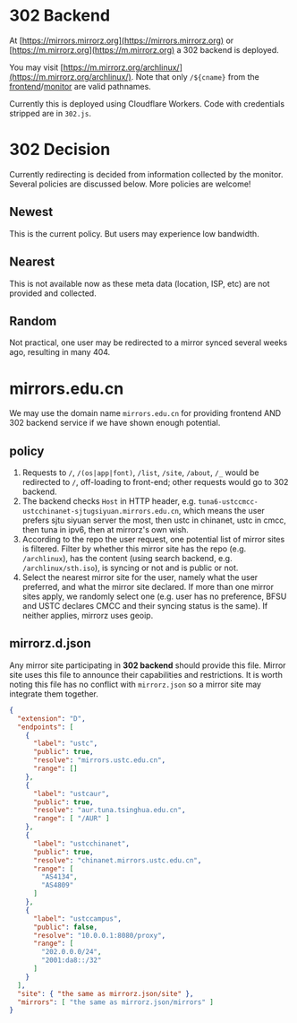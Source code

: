 # 302 Backend

At [https://mirrors.mirrorz.org](https://mirrors.mirrorz.org) or [https://m.mirrorz.org](https://m.mirrorz.org) a 302 backend is deployed.

You may visit [https://m.mirrorz.org/archlinux/](https://m.mirrorz.org/archlinux/). Note that only `/${cname}` from the [frontend](https://mirrorz.org/list)/[monitor](https://mirrorz.org/monitor) are valid pathnames.

Currently this is deployed using Cloudflare Workers. Code with credentials stripped are in `302.js`.

# 302 Decision

Currently redirecting is decided from information collected by the monitor. Several policies are discussed below. More policies are welcome!

## Newest

This is the current policy. But users may experience low bandwidth.

## Nearest

This is not available now as these meta data (location, ISP, etc) are not provided and collected.

## Random

Not practical, one user may be redirected to a mirror synced several weeks ago, resulting in many 404.

# mirrors.edu.cn

We may use the domain name `mirrors.edu.cn` for providing frontend AND 302 backend service if we have shown enough potential.

## policy

1. Requests to `/`, `/(os|app|font)`, `/list`, `/site`, `/about`, `/_` would be redirected to `/`, off-loading to front-end; other requests would go to 302 backend.
2. The backend checks `Host` in HTTP header, e.g. `tuna6-ustccmcc-ustcchinanet-sjtugsiyuan.mirrors.edu.cn`, which means the user prefers sjtu siyuan server the most, then ustc in chinanet, ustc in cmcc, then tuna in ipv6, then at mirrorz's own wish.
3. According to the repo the user request, one potential list of mirror sites is filtered. Filter by whether this mirror site has the repo (e.g. `/archlinux`), has the content (using search backend, e.g. `/archlinux/sth.iso`), is syncing or not and is public or not.
4. Select the nearest mirror site for the user, namely what the user preferred, and what the mirror site declared. If more than one mirror sites apply, we randomly select one (e.g. user has no preference, BFSU and USTC declares CMCC and their syncing status is the same). If neither applies, mirrorz uses geoip.

## mirrorz.d.json

Any mirror site participating in **302 backend** should provide this file. Mirror site uses this file to announce their capabilities and restrictions. It is worth noting this file has no conflict with `mirrorz.json` so a mirror site may integrate them together.

```json
{
  "extension": "D",
  "endpoints": [
    {
      "label": "ustc",
      "public": true,
      "resolve": "mirrors.ustc.edu.cn",
      "range": []
    },
    {
      "label": "ustcaur",
      "public": true,
      "resolve": "aur.tuna.tsinghua.edu.cn",
      "range": [ "/AUR" ]
    },
    {
      "label": "ustcchinanet",
      "public": true,
      "resolve": "chinanet.mirrors.ustc.edu.cn",
      "range": [
        "AS4134",
        "AS4809"
      ]
    },
    {
      "label": "ustccampus",
      "public": false,
      "resolve": "10.0.0.1:8080/proxy",
      "range": [
        "202.0.0.0/24",
        "2001:da8::/32"
      ]
    }
  ],
  "site": { "the same as mirrorz.json/site" },
  "mirrors": [ "the same as mirrorz.json/mirrors" ]
}
```
